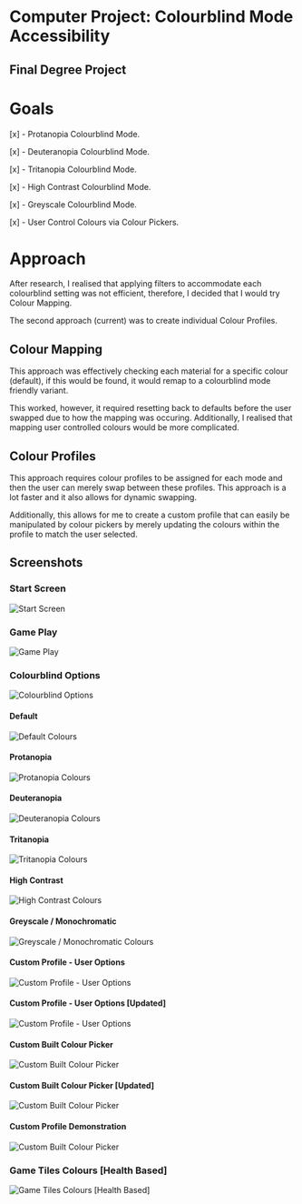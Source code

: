 # Computer Project: Colourblind Mode Accessibility

## Final Degree Project

# Goals

[x] - Protanopia Colourblind Mode.

[x] - Deuteranopia Colourblind Mode.

[x] - Tritanopia Colourblind Mode.

[x] - High Contrast Colourblind Mode.

[x] - Greyscale Colourblind Mode.

[x] - User Control Colours via Colour Pickers.

# Approach

After research, I realised that applying filters to accommodate each colourblind setting was not efficient, therefore, I decided that I would try Colour Mapping.

The second approach (current) was to create individual Colour Profiles.

## Colour Mapping

This approach was effectively checking each material for a specific colour (default), if this would be found, it would remap to a colourblind mode friendly variant.

This worked, however, it required resetting back to defaults before the user swapped due to how the mapping was occuring. Additionally, I realised that mapping user controlled colours would be more complicated.

## Colour Profiles

This approach requires colour profiles to be assigned for each mode and then the user can merely swap between these profiles. This approach is a lot faster and it also allows for dynamic swapping. 

Additionally, this allows for me to create a custom profile that can easily be manipulated by colour pickers by merely updating the colours within the profile to match the user selected.

## Screenshots

### Start Screen

![Start Screen](https://i.imgur.com/QpSdE96.png)

### Game Play

![Game Play](https://i.imgur.com/4tZddb2.png)

### Colourblind Options

![Colourblind Options](https://i.imgur.com/0ipv0IW.png)

#### Default

![Default Colours](https://i.imgur.com/Jyn3T7e.png)

#### Protanopia

![Protanopia Colours](https://i.imgur.com/Xi9LpBx.png)

#### Deuteranopia

![Deuteranopia Colours](https://i.imgur.com/zhT6PZ8.png)

#### Tritanopia

![Tritanopia Colours](https://i.imgur.com/Xi9LpBx.png)

#### High Contrast

![High Contrast Colours](https://i.imgur.com/On7S9rW.png)

#### Greyscale / Monochromatic

![Greyscale / Monochromatic Colours](https://i.imgur.com/Cqueq1P.png)

#### Custom Profile - User Options

![Custom Profile - User Options](https://i.imgur.com/gU9ghkD.png)

#### Custom Profile - User Options [Updated]

![Custom Profile - User Options](https://i.imgur.com/G5tv6JZ.png)

#### Custom Built Colour Picker

![Custom Built Colour Picker](https://i.imgur.com/tJsLXBu.gif)

#### Custom Built Colour Picker [Updated]

![Custom Built Colour Picker](https://i.imgur.com/QLkFE8R.gif)

#### Custom Profile Demonstration

![Custom Built Colour Picker](Demonstration/CustomUserProfile.gif)

### Game Tiles Colours [Health Based]

![Game Tiles Colours [Health Based]](https://i.imgur.com/hoGpe7W.gif)